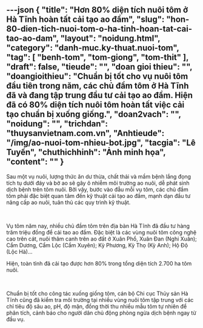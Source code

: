 ---json
{
    "title": "Hơn 80% diện tích nuôi tôm ở Hà Tĩnh hoàn tất cải tạo ao đầm",
    "slug": "hon-80-dien-tich-nuoi-tom-o-ha-tinh-hoan-tat-cai-tao-ao-dam",
    "layout": "noidung.html",
    "category": "danh-muc.ky-thuat.nuoi-tom",
    "tag": [
        "benh-tom",
        "tom-giong",
        "tom-thit"
    ],
    "draft": false,
    "tieude": "",
    "doan gioi thieu": "",
    "doangioithieu": "Chuẩn bị tốt cho vụ nuôi tôm đầu tiên trong năm, các chủ đầm tôm ở Hà Tĩnh đã và đang tập trung đầu tư cải tạo ao đầm. Hiện đã có 80% diện tích nuôi tôm hoàn tất việc cải tạo chuẩn bị xuống giống.",
    "doan2vach": "",
    "noidung": "",
    "trichdan": "thuysanvietnam.com.vn",
    "Anhtieude": "/img/ao-nuoi-tom-nhieu-bot.jpg",
    "tacgia": "Lê Tuyến",
    "chuthichhinh": "Ảnh minh họa",
    "__content__": ""
}
---
<p>Sau một vụ nu&ocirc;i, lượng thức ăn dư thừa, chất thải v&agrave; mầm bệnh lắng đọng t&iacute;ch tụ dưới đ&aacute;y v&agrave; bờ ao sẽ g&acirc;y &ocirc; nhiễm m&ocirc;i trường ao nu&ocirc;i, dễ ph&aacute;t sinh dịch bệnh tr&ecirc;n t&ocirc;m nu&ocirc;i. Bởi vậy, bước v&agrave;o đẫu mỗi vụ t&ocirc;m, c&aacute;c chủ đầm t&ocirc;m phải đặc biệt quan t&acirc;m đến kỹ thuật cải tạo ao đầm, mạnh dạn đầu tư n&acirc;ng cấp ao nu&ocirc;i, tu&acirc;n thủ c&aacute;c quy tr&igrave;nh kỹ thuật.</p>

<p>&nbsp;</p>

<p>Vụ t&ocirc;m năm nay, nhiều chủ đầm t&ocirc;m tr&ecirc;n địa b&agrave;n H&agrave; Tĩnh đ&atilde; đầu tư h&agrave;ng trăm triệu đồng để cải tao ao đầm. Đặc biệt l&agrave; c&aacute;c v&ugrave;ng nu&ocirc;i t&ocirc;m c&ocirc;ng nghệ cao tr&ecirc;n c&aacute;t, nu&ocirc;i th&acirc;m canh tr&ecirc;n ao đất ở Xu&acirc;n Phổ, Xu&acirc;n Đan (Nghi Xu&acirc;n); Cẩm Dương, Cẩm Lộc (Cẩm Xuy&ecirc;n); Kỳ Phương, Kỳ Thọ (Kỳ Anh); Hộ Độ (Lộc H&agrave;)...</p>

<p>Hiện, to&agrave;n tỉnh đ&atilde; cải tạo được hơn 80% trong tổng diện t&iacute;ch 2.700 ha t&ocirc;m nu&ocirc;i.</p>

<p>&nbsp;</p>

<p>Chuẩn bị tốt cho c&ocirc;ng t&aacute;c xuống giống t&ocirc;m, c&aacute;n bộ Chi cục Thủy sản H&agrave; Tĩnh cũng đ&atilde; kiểm tra m&ocirc;i trường tại nhiều v&ugrave;ng nu&ocirc;i t&ocirc;m tập trung với c&aacute;c chỉ ti&ecirc;u độ s&acirc;u ao, pH, độ mặn, đồng thời thu nhiều mẫu t&ocirc;m tự nhi&ecirc;n để ph&acirc;n t&iacute;ch, cảnh b&aacute;o cho người d&acirc;n chủ động ph&ograve;ng ngừa dịch bệnh ngay từ đầu vụ.</p>
